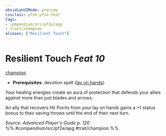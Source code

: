 ```yaml
---
obsidianUIMode: preview
cssclass: pf2e,pf2e-feat
tags:
- compendium/src/pf2e/apg
- trait/champion
aliases: ["Resilient Touch"]
---
```

# Resilient Touch  *Feat 10*  
[champion](rules/traits/champion.md)  

- **Prerequisites**: devotion spell ([lay on hands](compendium/spells/lay-on-hands.md))

Your healing energies create an aura of protection that defends your allies against more than just blades and arrows.

An ally that recovers Hit Points from your lay on hands gains a +1 status bonus to their saving throws until the end of their next turn.

*Source: Advanced Player's Guide p. 120*  
%% #compendium/src/pf2e/apg #trait/champion %%